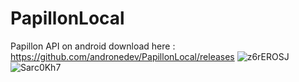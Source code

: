 # PapillonLocal
Papillon API on android
download here : https://github.com/andronedev/PapillonLocal/releases
![z6rEROSJ](https://github.com/andronedev/PapillonLocal/assets/31452517/5e6e47d6-b3db-4f68-a54c-89571fadb582)
![Sarc0Kh7](https://github.com/andronedev/PapillonLocal/assets/31452517/070a20d9-4264-4a62-93da-0c870806fbc0)
